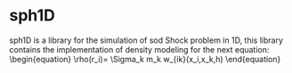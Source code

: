 # sph1D
sph1D is a library for the simulation of sod Shock problem in 1D, this library contains the implementation of density modeling for the next equation:
\begin{equation}
 \rho(r_i)= \Sigma_k  m_k w_{ik}(x_i,x_k,h)
\end{equation}
